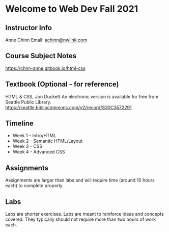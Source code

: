 # Welcome to Web Dev Fall 2021

## Instructor Info
Anne Chinn
Email: achinn@nwlink.com

## Course Subject Notes
https://chnn-anne.gitbook.io/html-css

## Textbook (Optional - for reference)
HTML & CSS, Jon Duckett
An electronic version is available for free from Seattle Public Library.
https://seattle.bibliocommons.com/v2/record/S30C3572291

## Timeline
* Week 1 - Intro/HTML
* Week 2 - Semantic HTML/Layout
* Week 3 - CSS
* Week 4 - Advanced CSS

## Assignments
Assignments are larger than labs and will require time (around 10 hours each) to complete properly.

## Labs
Labs are shorter exercises. Labs are meant to reinforce ideas and concepts covered. They typically should not require more than two hours of work each. 


